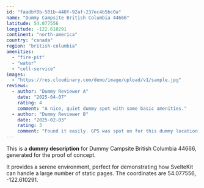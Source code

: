 ```yaml
---
id: "faadbf8b-501b-448f-92af-237ec4b5bc0a"
name: "Dummy Campsite British Columbia 44666"
latitude: 54.077556
longitude: -122.610291
continent: "north-america"
country: "canada"
region: "british-columbia"
amenities:
  - "fire-pit"
  - "water"
  - "cell-service"
images:
  - "https://res.cloudinary.com/demo/image/upload/v1/sample.jpg"
reviews:
  - author: "Dummy Reviewer A"
    date: "2025-04-07"
    rating: 4
    comment: "A nice, quiet dummy spot with some basic amenities."
  - author: "Dummy Reviewer B"
    date: "2025-02-03"
    rating: 3
    comment: "Found it easily. GPS was spot on for this dummy location."
---
```


This is a **dummy description** for Dummy Campsite British Columbia 44666, generated for the proof of concept.

It provides a serene environment, perfect for demonstrating how SvelteKit can handle a large number of static pages. The coordinates are 54.077556, -122.610291.
